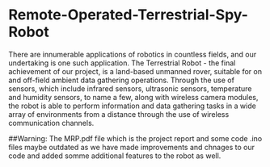# Remote-Operated-Terrestrial-Spy-Robot
There are innumerable applications of robotics in countless fields, and our undertaking is one such application. The Terrestrial Robot - the final achievement of our project, is a land-based unmanned rover, suitable for on and off-field ambient data gathering operations. Through the use of sensors, which include infrared sensors, ultrasonic sensors, temperature and humidity sensors, to name a few, along with wireless camera modules, the robot is able to perform information and data gathering tasks in a wide array of environments from a distance through the use of wireless communication channels.

##Warning: The MRP.pdf file which is the project report and some code .ino files maybe outdated as we have made improvements and chnages to our code and added somme additional features to the robot as well.
